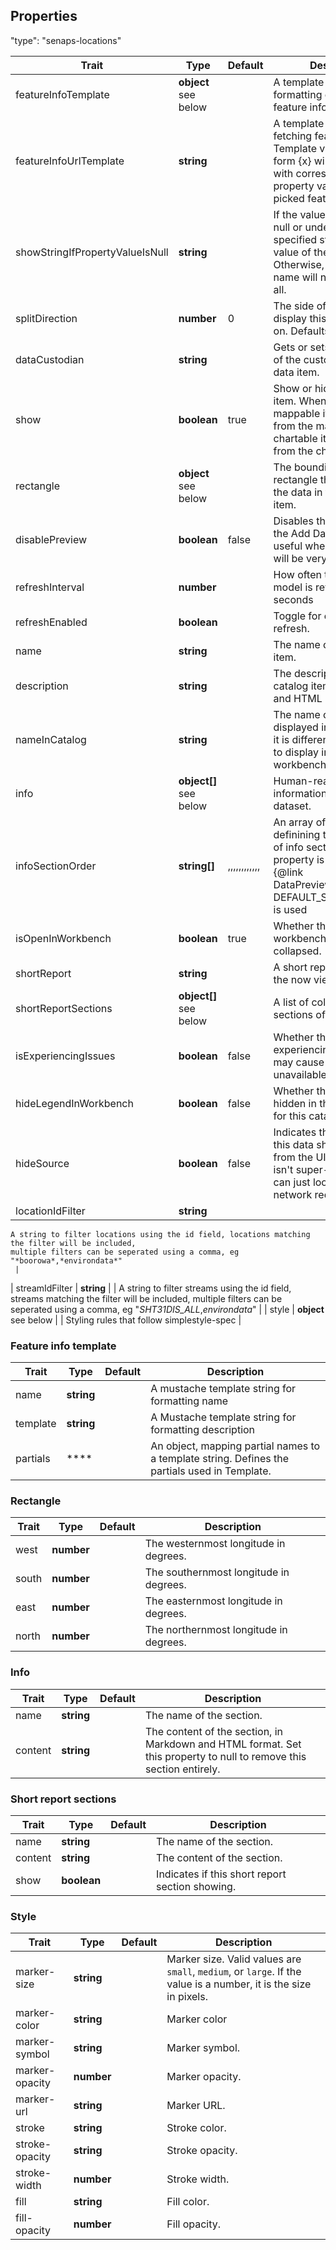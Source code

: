 


## Properties

"type": "senaps-locations"

| Trait | Type | Default | Description |
| ------ | ------ | ------ | ------ |
| featureInfoTemplate | **object** <br> see below | | A template object for formatting content in feature info panel |
| featureInfoUrlTemplate | **string** |  | A template URL string for fetching feature info. Template values of the form {x} will be replaced with corresponding property values from the picked feature. |
| showStringIfPropertyValueIsNull | **string** |  | If the value of a property is null or undefined, show the specified string as the value of the property. Otherwise, the property name will not be listed at all. |
| splitDirection | **number** | 0 | The side of the splitter to display this imagery layer on. Defaults to both sides. |
| dataCustodian | **string** |  | Gets or sets a description of the custodian of this data item. |
| show | **boolean** | true | Show or hide a workbench item. When show is false, a mappable item is removed from the map and a chartable item is removed from the chart panel. |
| rectangle | **object** <br> see below | | The bounding box rectangle that contains all the data in this catalog item. |
| disablePreview | **boolean** | false | Disables the preview on the Add Data panel. This is useful when the preview will be very slow to load. |
| refreshInterval | **number** |  | How often the data in this model is refreshed, in seconds |
| refreshEnabled | **boolean** |  | Toggle for enabling auto refresh. |
| name | **string** |  | The name of the catalog item. |
| description | **string** |  | The description of the catalog item. Markdown and HTML may be used. |
| nameInCatalog | **string** |  | The name of the item to be displayed in the catalog, if it is different from the one to display in the workbench. |
| info | **object[]** <br> see below | | Human-readable information about this dataset. |
| infoSectionOrder | **string[]** | ,,,,,,,,,,,, | An array of section titles definining the display order of info sections. If this property is not defined, {@link DataPreviewSections}'s DEFAULT_SECTION_ORDER is used |
| isOpenInWorkbench | **boolean** | true | Whether the item in the workbench open or collapsed. |
| shortReport | **string** |  | A short report to show on the now viewing tab. |
| shortReportSections | **object[]** <br> see below | | A list of collapsible sections of the short report |
| isExperiencingIssues | **boolean** | false | Whether the catalog item is experiencing issues which may cause its data to be unavailable |
| hideLegendInWorkbench | **boolean** | false | Whether the legend is hidden in the workbench for this catalog member. |
| hideSource | **boolean** | false | Indicates that the source of this data should be hidden from the UI (obviously this isn't super-secure as you can just look at the network requests). |
| locationIdFilter | **string** |  | 
    A string to filter locations using the id field, locations matching the filter will be included,
    multiple filters can be seperated using a comma, eg "*boorowa*,*environdata*"
     |
| streamIdFilter | **string** |  | 
    A string to filter streams using the id field, streams matching the filter will be included,
    multiple filters can be seperated using a comma, eg "*SHT31DIS_ALL*,*environdata*"
     |
| style | **object** <br> see below | | Styling rules that follow simplestyle-spec |
 

### Feature info template
| Trait | Type | Default | Description |
| ------ | ------ | ------ | ------ |
| name | **string** |  | A mustache template string for formatting name |
| template | **string** |  | A Mustache template string for formatting description |
| partials | **** |  | An object, mapping partial names to a template string. Defines the partials used in Template. |

### Rectangle
| Trait | Type | Default | Description |
| ------ | ------ | ------ | ------ |
| west | **number** |  | The westernmost longitude in degrees. |
| south | **number** |  | The southernmost longitude in degrees. |
| east | **number** |  | The easternmost longitude in degrees. |
| north | **number** |  | The northernmost longitude in degrees. |

### Info
| Trait | Type | Default | Description |
| ------ | ------ | ------ | ------ |
| name | **string** |  | The name of the section. |
| content | **string** |  | The content of the section, in Markdown and HTML format. Set this property to null to remove this section entirely. |

### Short report sections
| Trait | Type | Default | Description |
| ------ | ------ | ------ | ------ |
| name | **string** |  | The name of the section. |
| content | **string** |  | The content of the section. |
| show | **boolean** |  | Indicates if this short report section showing. |

### Style
| Trait | Type | Default | Description |
| ------ | ------ | ------ | ------ |
| marker-size | **string** |  | Marker size. Valid values are `small`, `medium`, or `large`. If the value is a number, it is the size in pixels. |
| marker-color | **string** |  | Marker color |
| marker-symbol | **string** |  | Marker symbol. |
| marker-opacity | **number** |  | Marker opacity. |
| marker-url | **string** |  | Marker URL. |
| stroke | **string** |  | Stroke color. |
| stroke-opacity | **string** |  | Stroke opacity. |
| stroke-width | **number** |  | Stroke width. |
| fill | **string** |  | Fill color. |
| fill-opacity | **number** |  | Fill opacity. |
